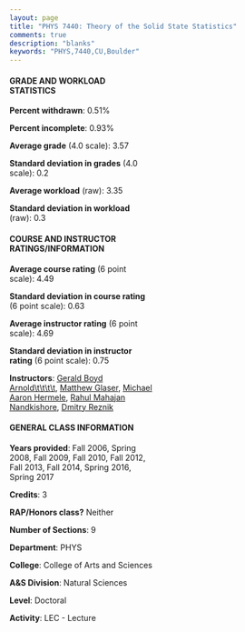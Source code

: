 ```yaml
---
layout: page
title: "PHYS 7440: Theory of the Solid State Statistics"
comments: true
description: "blanks"
keywords: "PHYS,7440,CU,Boulder"
---
```

<head>
<script src="https://ajax.googleapis.com/ajax/libs/jquery/2.1.3/jquery.min.js"></script>
<script src="https://dl.dropboxusercontent.com/s/pc42nxpaw1ea4o9/highcharts.js?dl=0"></script>
<!-- <script src="../assets/js/highcharts.js"></script> -->
<style type="text/css">@font-face {
	font-family: "Bebas Neue";
	src: url(https://www.filehosting.org/file/details/544349/BebasNeue Regular.otf) format("opentype");
	}
	h1.Bebas { 
		font-family: "Bebas Neue", Verdana, Tahoma;
	}
</style>
</head>
<body>
	<div id="container" style="float: right; width: 45%; height: 88%; margin-left: 2.5%; margin-right: 2.5%;"></div>
	<script language="JavaScript">
		$(document).ready(function() {
		var chart = {type: 'column'};
		var title = {text: 'Grade Distribution'};
		var xAxis = {categories: ['A','B','C','D','F'],crosshair: true};
		var yAxis = {min: 0,title: {text: 'Percentage'}};
		var tooltip = {headerFormat: '<center><b><span style="font-size:20px">{point.key}</span></b></center>',
		               pointFormat: '<td style="padding:0"><b>{point.y:.1f}%</b></td>',
		               footerFormat: '</table>',shared: true,useHTML: true};
		var plotOptions = {column: {pointPadding: 0.0,borderWidth: 0}};  
		var credits = {enabled: false};var series= [{name: 'Percent',data: [61.62,35.75,2.02,0.0,0.62,]}];
		var json = {};
		json.chart = chart;
		json.title = title;
		json.tooltip = tooltip;
		json.xAxis = xAxis;
		json.yAxis = yAxis;  
		json.series = series;
		json.plotOptions = plotOptions;  
		json.credits = credits;
		$('#container').highcharts(json);
	});
	</script>
</body>
			   
#### GRADE AND WORKLOAD STATISTICS

**Percent withdrawn**: 0.51%

**Percent incomplete**: 0.93%

**Average grade** (4.0 scale): 3.57

**Standard deviation in grades** (4.0 scale): 0.2

**Average workload** (raw): 3.35

**Standard deviation in workload** (raw): 0.3

#### COURSE AND INSTRUCTOR RATINGS/INFORMATION

**Average course rating** (6 point scale): 4.49

**Standard deviation in course rating** (6 point scale): 0.63

**Average instructor rating** (6 point scale): 4.69

**Standard deviation in instructor rating** (6 point scale): 0.75

**Instructors**: <a href='../../instructors/Gerald_Boyd_Arnold\t\t\t\t'>Gerald Boyd Arnold\t\t\t\t</a>, <a href='../../instructors/Matthew_Glaser'>Matthew Glaser</a>, <a href='../../instructors/Michael_Aaron_Hermele'>Michael Aaron Hermele</a>, <a href='../../instructors/Rahul_Mahajan_Nandkishore'>Rahul Mahajan Nandkishore</a>, <a href='../../instructors/Dmitry_Reznik'>Dmitry Reznik</a>

#### GENERAL CLASS INFORMATION

**Years provided**: Fall 2006, Spring 2008, Fall 2009, Fall 2010, Fall 2012, Fall 2013, Fall 2014, Spring 2016, Spring 2017

**Credits**: 3

**RAP/Honors class?** Neither

**Number of Sections**: 9

**Department**: PHYS

**College**: College of Arts and Sciences

**A&S Division**: Natural Sciences

**Level**: Doctoral

**Activity**: LEC - Lecture
